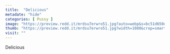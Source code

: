 ```yaml
---
title:  "Delicious"
metadate: "hide"
categories: [ Pussy ]
image: "https://preview.redd.it/mrdsu7erwro51.jpg?auto=webp&s=bc51d650d88b80161d395419913c09ba5bcba084"
thumb: "https://preview.redd.it/mrdsu7erwro51.jpg?width=1080&crop=smart&auto=webp&s=a4c06388a2b303486caba21a7af38e452596d73e"
visit: ""
---
```

Delicious
